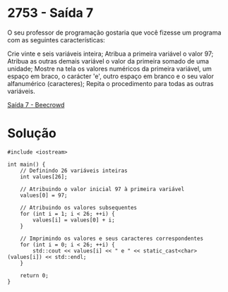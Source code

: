 # 2753 - Saída 7

O seu professor de programação gostaria que você fizesse um programa com as seguintes características:

Crie vinte e seis variáveis inteira;
Atribua a primeira variável o valor 97;
Atribua as outras demais variável o valor da primeira somado de uma unidade;
Mostre na tela os valores numéricos da primeira variável, um espaço em braco, o carácter 'e', outro espaço em branco e o seu valor alfanumérico (caracteres);
Repita o procedimento para todas as outras variáveis.

[Saída 7 - Beecrowd](https://judge.beecrowd.com/pt/problems/view/2753)

# Solução
```
#include <iostream>

int main() {
    // Definindo 26 variáveis inteiras
    int values[26];
    
    // Atribuindo o valor inicial 97 à primeira variável
    values[0] = 97;
    
    // Atribuindo os valores subsequentes
    for (int i = 1; i < 26; ++i) {
        values[i] = values[0] + i;
    }
    
    // Imprimindo os valores e seus caracteres correspondentes
    for (int i = 0; i < 26; ++i) {
        std::cout << values[i] << " e " << static_cast<char>(values[i]) << std::endl;
    }

    return 0;
}
```